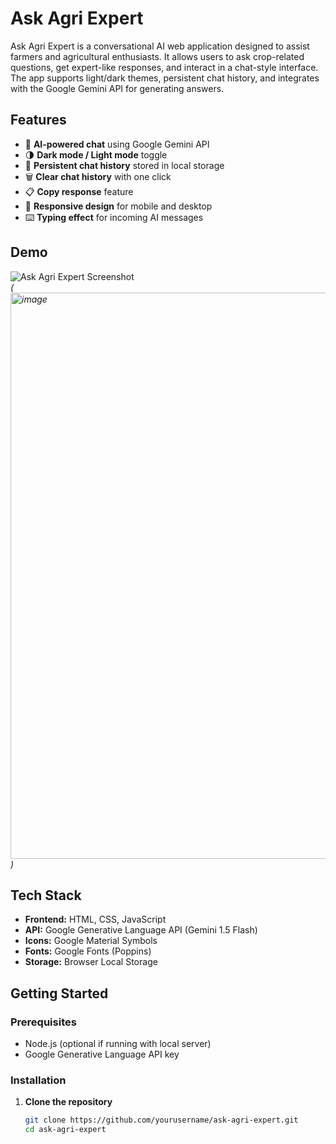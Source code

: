# Ask Agri Expert

Ask Agri Expert is a conversational AI web application designed to assist farmers and agricultural enthusiasts. It allows users to ask crop-related questions, get expert-like responses, and interact in a chat-style interface. The app supports light/dark themes, persistent chat history, and integrates with the Google Gemini API for generating answers.

## Features

- 💬 **AI-powered chat** using Google Gemini API
- 🌗 **Dark mode / Light mode** toggle
- 💾 **Persistent chat history** stored in local storage
- 🗑 **Clear chat history** with one click
- 📋 **Copy response** feature
- 📱 **Responsive design** for mobile and desktop
- ⌨️ **Typing effect** for incoming AI messages

## Demo

![Ask Agri Expert Screenshot](screenshot.png)  
*(<img width="1626" height="906" alt="image" src="https://github.com/user-attachments/assets/aa605b64-ec20-4d82-8536-c4b37b7dc114" />
)*

## Tech Stack

- **Frontend:** HTML, CSS, JavaScript
- **API:** Google Generative Language API (Gemini 1.5 Flash)
- **Icons:** Google Material Symbols
- **Fonts:** Google Fonts (Poppins)
- **Storage:** Browser Local Storage

## Getting Started

### Prerequisites
- Node.js (optional if running with local server)
- Google Generative Language API key

### Installation

1. **Clone the repository**
   ```bash
   git clone https://github.com/yourusername/ask-agri-expert.git
   cd ask-agri-expert

